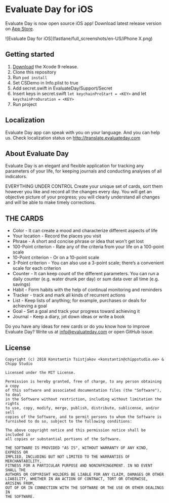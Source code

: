# Evaluate Day for iOS

Evaluate Day is now open source iOS app! Download latest release version on [App Store](https://itunes.apple.com/app/apple-store/id1319180010?pt=117725108&ct=GitHub&mt=8).

![Evaluate Day for iOS](fastlane/full_screenshots/en-US/iPhone X.png)

## Getting started

1. [Download](https://developer.apple.com/xcode/download/) the Xcode 9 release.
2. Clone this repository
3. Run `pod install`
4. Set CSDemo in Info.plist to true
5. Add secret.swift in EvaluateDay/Support/Secret
6. Insert keys in secret.swift `let keychainProStart = <KEY>` and let `keychainProDuration = <KEY>`
7. Run project

## Localization
Evaluate Day app can speak with you on your language. And you can help us. Check localization status on http://translate.evaluateday.com

## About Evaluate Day

Evaluate Day is an elegant and flexible application for tracking any parameters of your life, for keeping journals and conducting analyses of all indicators.

EVERYTHING UNDER CONTROL
Create your unique set of cards, sort them however you like and record all the changes every day. You will get an objective picture of your progress; you will clearly understand all changes and will be able to make timely corrections.

## THE CARDS
- Color - It can create a mood and characterize different aspects of life
- Your location - Record the places you visit
- Phrase - A short and concise phrase or idea that won’t get lost
- 100-Point criterion - Rate any of the criteria from your life on a 100-point scale
- 10-Point criterion - Or on a 10-point scale
- 3-Point criterion - You can also use a 3-point scale; there’s a convenient scale for each criterion
- Counter - It can keep count of the different parameters. You can run a daily counter (e.g. water drunk per day) or sum data over all time (e.g. savings)
- Habit - Form habits with the help of continual monitoring and reminders
- Tracker - track and mark all kinds of recurrent actions
- List - Keep lists of anything; for example, purchases or deals for achieving a goal
- Goal - Set a goal and track your progress toward achieving it
- Journal - Keep a diary, jot down ideas or write a book

Do you have any ideas for new cards or do you know how to improve Evaluate Day? Write us at info@evaluateday.com or open GitHub issue.

## License

```
Copyright (c) 2018 Konstantin Tsistjakov <konstantin@chippstudio.ee> & Chipp Studio

Licensed under the MIT License.

Permission is hereby granted, free of charge, to any person obtaining a copy
of this software and associated documentation files (the "Software"), to deal
in the Software without restriction, including without limitation the rights
to use, copy, modify, merge, publish, distribute, sublicense, and/or sell
copies of the Software, and to permit persons to whom the Software is
furnished to do so, subject to the following conditions:

The above copyright notice and this permission notice shall be included in
all copies or substantial portions of the Software.

THE SOFTWARE IS PROVIDED "AS IS", WITHOUT WARRANTY OF ANY KIND, EXPRESS OR
IMPLIED, INCLUDING BUT NOT LIMITED TO THE WARRANTIES OF MERCHANTABILITY,
FITNESS FOR A PARTICULAR PURPOSE AND NONINFRINGEMENT. IN NO EVENT SHALL THE
AUTHORS OR COPYRIGHT HOLDERS BE LIABLE FOR ANY CLAIM, DAMAGES OR OTHER
LIABILITY, WHETHER IN AN ACTION OF CONTRACT, TORT OR OTHERWISE, ARISING FROM,
OUT OF OR IN CONNECTION WITH THE SOFTWARE OR THE USE OR OTHER DEALINGS IN
THE SOFTWARE.
```



